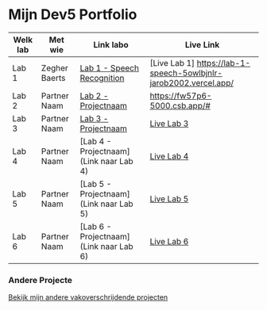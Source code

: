 # Mijn Dev5 Portfolio

| **Welk lab**   | Met wie   | Link labo   | Live Link   |
|---------------|-----------|-----------|------------|
| Lab 1 | Zegher Baerts | [Lab 1 - Speech Recognition](https://github.com/zegher/LAB1-DEV5-SPEECH) | [Live Lab 1] https://lab-1-speech-5owlbjnlr-jarob2002.vercel.app/  |
| Lab 2 | Partner Naam | [Lab 2 - Projectnaam](https://github.com/JaroB2002/Lab2) | https://fw57p6-5000.csb.app/# |
| Lab 3 | Partner Naam | [Lab 3 - Projectnaam](https://github.com/JaroB2002/Lab_3) | [Live Lab 3](https://lab-3-sepia.vercel.app/) |
| Lab 4 | Partner Naam | [Lab 4 - Projectnaam](Link naar Lab 4) | [Live Lab 4](link-naar-live-lab-4) |
| Lab 5 | Partner Naam | [Lab 5 - Projectnaam](Link naar Lab 5) | [Live Lab 5](link-naar-live-lab-5) |
| Lab 6 | Partner Naam | [Lab 6 - Projectnaam](Link naar Lab 6) | [Live Lab 6](link-naar-live-lab-6) |

### Andere Projecte
[Bekijk mijn andere vakoverschrijdende projecten](https://github.com/JaroB2002?tab=repositories)
